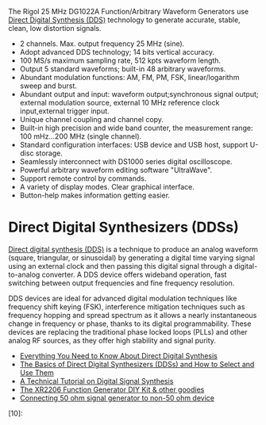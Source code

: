 <!--
Maintainer:   jeffskinnerbox@yahoo.com / www.jeffskinnerbox.me
Version:      0.0.0
-->


The Rigol 25 MHz DG1022A Function/Arbitrary Waveform Generators
use [Direct Digital Synthesis (DDS)][01]
technology to generate accurate, stable, clean, low distortion signals.

* 2 channels. Max. output frequency 25 MHz (sine).
* Adopt advanced DDS technology; 14 bits vertical accuracy.
* 100 MS/s maximum sampling rate, 512 kpts waveform length.
* Output 5 standard waveforms; built-in 48 arbitrary waveforms.
* Abundant modulation functions: AM, FM, PM, FSK, linear/logarithm sweep and burst.
* Abundant output and input: waveform output;synchronous signal output; external modulation source, external 10 MHz reference clock input,external trigger input.
* Unique channel coupling and channel copy.
* Built-in high precision and wide band counter, the measurement range: 100 mHz...200 MHz (single channel).
* Standard configuration interfaces: USB device and USB host, support U-disc storage.
* Seamlessly interconnect with DS1000 series digital oscilloscope.
* Powerful arbitrary waveform editing software "UltraWave".
* Support remote control by commands.
* A variety of display modes. Clear graphical interface.
* Button-help makes information getting easier.

# Direct Digital Synthesizers (DDSs)
[Direct digital synthesis (DDS)][01] is a technique to produce an analog waveform
(square, triangular, or sinusoidal)
by generating a digital time varying signal using an external clock
and then passing this digital signal through a digital-to-analog converter.
A DDS device offers wideband operation,
fast switching between output frequencies and fine frequency resolution.

DDS devices are ideal for advanced digital modulation techniques
like frequency shift keying (FSK), interference mitigation techniques such as frequency hopping
and spread spectrum as it allows a nearly instantaneous change
in frequency or phase, thanks to its digital programmability.
These devices are replacing the traditional phase locked loops (PLLs) and other analog RF sources,
as they offer high stability and signal purity.

* [Everything You Need to Know About Direct Digital Synthesis](https://www.allaboutcircuits.com/technical-articles/direct-digital-synthesis/)
* [The Basics of Direct Digital Synthesizers (DDSs) and How to Select and Use Them](https://www.digikey.com/en/articles/the-basics-of-direct-digital-synthesizers-ddss)
* [A Technical Tutorial on Digital Signal Synthesis](https://www.analog.com/media/cn/training-seminars/tutorials/450968421DDS_Tutorial_rev12-2-99.pdf)
* [The XR2206 Function Generator DIY Kit & other goodies](https://www.electroschematics.com/function-generator/)
* [Connecting 50 ohm signal generator to non-50 ohm device](https://www.youtube.com/watch?app=desktop&v=Xb1WO4BLcSQ)



[01]:https://www.everythingrf.com/community/what-is-direct-digital-synthesis
[02]:
[03]:
[04]:
[05]:
[06]:
[07]:
[08]:
[09]:
[10]:
